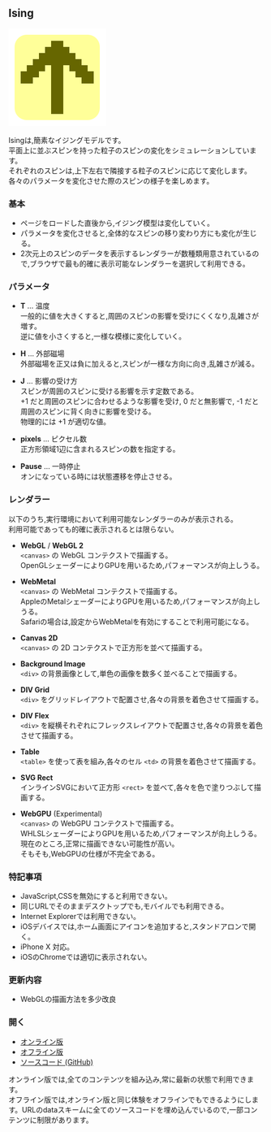 ## Ising

![Ising](Icon.png "Ising")


Isingは,簡素なイジングモデルです。  
平面上に並ぶスピンを持った粒子のスピンの変化をシミュレーションしています。  
それぞれのスピンは,上下左右で隣接する粒子のスピンに応じて変化します。  
各々のパラメータを変化させた際のスピンの様子を楽しめます。

### 基本

- ページをロードした直後から,イジング模型は変化していく。
- パラメータを変化させると,全体的なスピンの移り変わり方にも変化が生じる。
- 2次元上のスピンのデータを表示するレンダラーが数種類用意されているので,ブラウザで最も的確に表示可能なレンダラーを選択して利用できる。

### パラメータ

- **T** … 温度  
	一般的に値を大きくすると,周囲のスピンの影響を受けにくくなり,乱雑さが増す。  
	逆に値を小さくすると,一様な模様に変化していく。

- **H** … 外部磁場  
	外部磁場を正又は負に加えると,スピンが一様な方向に向き,乱雑さが減る。
  
- **J** … 影響の受け方  
	スピンが周囲のスピンに受ける影響を示す定数である。  
	+1 だと周囲のスピンに合わせるような影響を受け, 0 だと無影響で, -1 だと周囲のスピンに背く向きに影響を受ける。  
	物理的には +1 が適切な値。
  
- **pixels** … ピクセル数  
	正方形領域1辺に含まれるスピンの数を指定する。

- **Pause** … 一時停止  
	オンになっている時には状態遷移を停止させる。

### レンダラー
以下のうち,実行環境において利用可能なレンダラーのみが表示される。  
利用可能であっても的確に表示されるとは限らない。

- **WebGL** / **WebGL 2**  
	`<canvas>` の WebGL コンテクストで描画する。  
	OpenGLシェーダーによりGPUを用いるため,パフォーマンスが向上しうる。

- **WebMetal**  
	`<canvas>` の WebMetal コンテクストで描画する。  
	AppleのMetalシェーダーによりGPUを用いるため,パフォーマンスが向上しうる。  
	Safariの場合は,設定からWebMetalを有効にすることで利用可能になる。

- **Canvas 2D**  
	`<canvas>` の 2D コンテクストで正方形を並べて描画する。

- **Background Image**  
	`<div>` の背景画像として,単色の画像を数多く並べることで描画する。

- **DIV Grid**  
	`<div>` をグリッドレイアウトで配置させ,各々の背景を着色させて描画する。

- **DIV Flex**  
	`<div>` を縦横それぞれにフレックスレイアウトで配置させ,各々の背景を着色させて描画する。

- **Table**  
	`<table>` を使って表を組み,各々のセル `<td>` の背景を着色させて描画する。

- **SVG Rect**  
	インラインSVGにおいて正方形 `<rect>` を並べて,各々を色で塗りつぶして描画する。

- **WebGPU** (Experimental)  
	`<canvas>` の WebGPU コンテクストで描画する。  
	WHLSLシェーダーによりGPUを用いるため,パフォーマンスが向上しうる。  
	現在のところ,正常に描画できない可能性が高い。  
	そもそも,WebGPUの仕様が不完全である。


### 特記事項
- JavaScript,CSSを無効にすると利用できない。
- 同じURLでそのままデスクトップでも,モバイルでも利用できる。
- Internet Explorerでは利用できない。
- iOSデバイスでは,ホーム画面にアイコンを追加すると,スタンドアロンで開く。
- iPhone X 対応。
- iOSのChromeでは適切に表示されない。

### 更新内容
- WebGLの描画方法を多少改良

### 開く
- [オンライン版](https://akimikimikimikimikimikimika.github.io/Ising/Ising.html "Isingオンライン版")
- [オフライン版](https://akimikimikimikimikimikimika.github.io/Ising/offline.html "Isingオフライン版")
- [ソースコード (GitHub)](https://github.com/akimikimikimikimikimikimika/Ising/ "ソースコード")

オンライン版では,全てのコンテンツを組み込み,常に最新の状態で利用できます。  
オフライン版では,オンライン版と同じ体験をオフラインでもできるようにします。URLのdataスキームに全てのソースコードを埋め込んでいるので,一部コンテンツに制限があります。